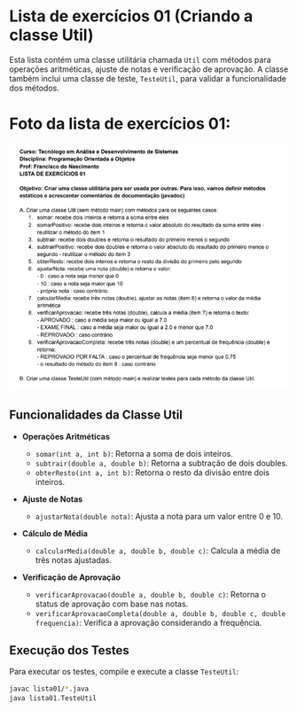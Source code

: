 # Lista de exercícios 01 (Criando a classe Util)

Esta lista contém uma classe utilitária chamada `Util` com métodos para operações aritméticas, ajuste de notas e verificação de aprovação. A classe também inclui uma classe de teste, `TesteUtil`, para validar a funcionalidade dos métodos.
# Foto da lista de exercícios 01:
![Lista de questões](img/image.png)

## Funcionalidades da Classe Util

- **Operações Aritméticas**
  - `somar(int a, int b)`: Retorna a soma de dois inteiros.
  - `subtrair(double a, double b)`: Retorna a subtração de dois doubles.
  - `obterResto(int a, int b)`: Retorna o resto da divisão entre dois inteiros.

- **Ajuste de Notas**
  - `ajustarNota(double nota)`: Ajusta a nota para um valor entre 0 e 10.

- **Cálculo de Média**
  - `calcularMedia(double a, double b, double c)`: Calcula a média de três notas ajustadas.

- **Verificação de Aprovação**
  - `verificarAprovacao(double a, double b, double c)`: Retorna o status de aprovação com base nas notas.
  - `verificarAprovacaoCompleta(double a, double b, double c, double frequencia)`: Verifica a aprovação considerando a frequência.

## Execução dos Testes

Para executar os testes, compile e execute a classe `TesteUtil`:

```bash
javac lista01/*.java
java lista01.TesteUtil


